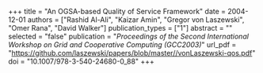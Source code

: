 +++
title = "An OGSA-based Quality of Service Framework"
date = 2004-12-01
authors = ["Rashid Al-Ali", "Kaizar Amin", "Gregor von Laszewski", "Omer Rana", "David Walker"]
publication_types = ["1"]
abstract = ""
selected = "false"
publication = "*Proceedings of the Second International Workshop on Grid and Cooperative Computing (GCC2003)*"
url_pdf = "https://github.com/laszewski/papers/blob/master//vonLaszewski-qos.pdf"
doi = "10.1007/978-3-540-24680-0_88"
+++

